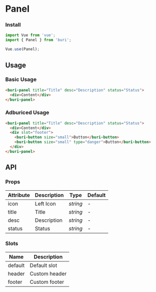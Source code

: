# Panel

### Install

``` javascript
import Vue from 'vue';
import { Panel } from 'buri';

Vue.use(Panel);
```

## Usage

### Basic Usage

```html
<buri-panel title="Title" desc="Description" status="Status">
  <div>Content</div>
</buri-panel>
```

### Adburiced Usage

```html
<buri-panel title="Title" desc="Description" status="Status">
  <div>Content</div>
  <div slot="footer">
    <buri-button size="small">Button</buri-button>
    <buri-button size="small" type="danger">Button</buri-button>
  </div>
</buri-panel>
```

## API

### Props

| Attribute | Description | Type | Default |
|------|------|------|------|
| icon | Left Icon | *string* | - |
| title | Title | *string* | - |
| desc | Description | *string* | - |
| status | Status | *string* | - |

### Slots

| Name | Description |
|------|------|
| default | Default slot |
| header | Custom header |
| footer | Custom footer |
